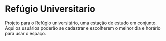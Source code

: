 # Refúgio Universitario

Projeto para o Refúgio universitário, uma estação de estudo em conjunto.
Aqui os usuários poderão se cadastrar e escolherem o melhor dia e horário para usar o espaço.
